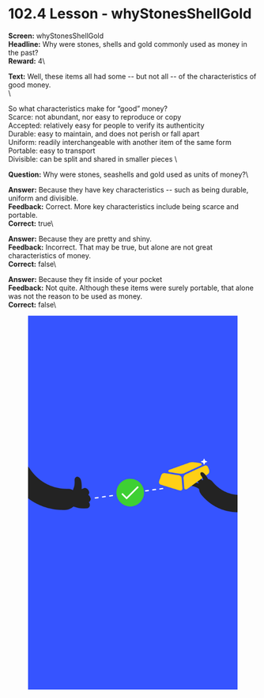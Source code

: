 # 102.4 Lesson - whyStonesShellGold

**Screen:** whyStonesShellGold\
**Headline:** Why were stones, shells and gold commonly used as money in the past?\
**Reward:** 4\

**Text:** Well, these items all had some -- but not all -- of the characteristics of good money.\
\


So what characteristics make for “good” money?\
Scarce: not abundant, nor easy to reproduce or copy\
Accepted: relatively easy for people to verify its authenticity\
Durable: easy to maintain, and does not perish or fall apart\
Uniform: readily interchangeable with another item of the same form\
Portable: easy to transport\
Divisible: can be split and shared in smaller pieces
\

**Question:** Why were stones, seashells and gold used as units of money?\

**Answer:** Because they have key characteristics -- such as being durable, uniform and divisible.\
**Feedback:** Correct. More key characteristics include being scarce and portable.\
**Correct:** true\

**Answer:** Because they are pretty and shiny.\
**Feedback:** Incorrect. That may be true, but alone are not great characteristics of money.\
**Correct:** false\

**Answer:** Because they fit inside of your pocket\
**Feedback:** Not quite. Although these items were surely portable, that alone was not the reason to be used as money.\
**Correct:** false\


<figure><img src="../.gitbook/assets/image (13).png" alt=""><figcaption></figcaption></figure>


